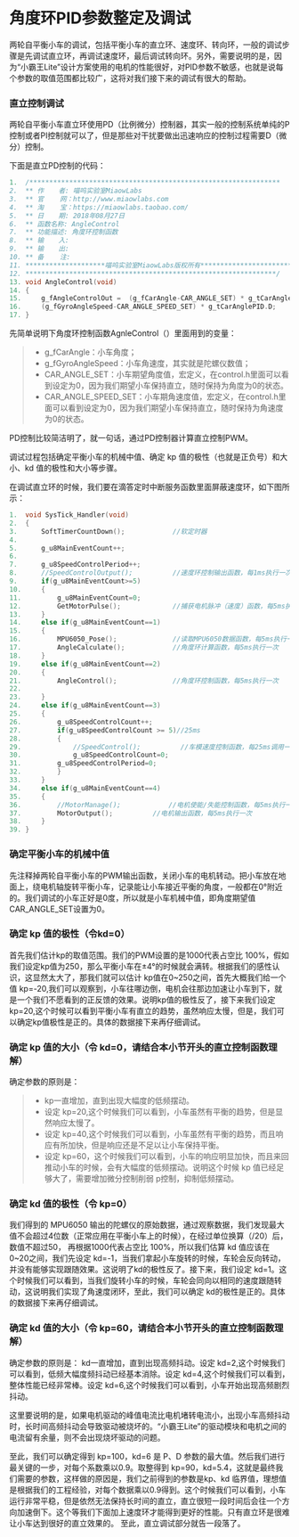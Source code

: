 # 角度环PID参数整定及调试

两轮自平衡小车的调试，包括平衡小车的直立环、速度环、转向环，一般的调试步骤是先调试直立环，再调试速度环，最后调试转向环。另外，需要说明的是，因为“小霸王Lite”设计方案使用的电机的性能很好，对PID参数不敏感，也就是说每个参数的取值范围都比较广，这将对我们接下来的调试有很大的帮助。

### 直立控制调试 

两轮自平衡小车直立环使用PD（比例微分）控制器，其实一般的控制系统单纯的P控制或者PI控制就可以了，但是那些对干扰要做出迅速响应的控制过程需要D（微分）控制。

下面是直立PD控制的代码：
```c
1.	/*************************************************************** 
2.	** 作　  者: 喵呜实验室MiaowLabs 
3.	** 官    网：http://www.miaowlabs.com 
4.	** 淘    宝：https://miaowlabs.taobao.com/ 
5.	** 日　  期: 2018年08月27日 
6.	** 函数名称: AngleControl 
7.	** 功能描述: 角度环控制函数            
8.	** 输　  入:    
9.	** 输　  出:    
10.	** 备    注:  
11.	********************喵呜实验室MiaowLabs版权所有************************** 
12.	***************************************************************/  
13.	void AngleControl(void)    
14.	{  
15.	    g_fAngleControlOut =  (g_fCarAngle-CAR_ANGLE_SET) * g_tCarAnglePID.P + \  
16.	    (g_fGyroAngleSpeed-CAR_ANGLE_SPEED_SET) * g_tCarAnglePID.D;  
17.	}  
```

先简单说明下角度环控制函数AgnleControl（）里面用到的变量：

> * g_fCarAngle：小车角度； 
> * g_fGyroAngleSpeed：小车角速度，其实就是陀螺仪数值；
> * CAR_ANGLE_SET：小车期望角度值，宏定义，在control.h里面可以看到设定为0，因为我们期望小车保持直立，随时保持为角度为0的状态。
> * CAR_ANGLE_SPEED_SET：小车期角速度值，宏定义，在control.h里面可以看到设定为0，因为我们期望小车保持直立，随时保持为角速度为0的状态。

PD控制比较简洁明了，就一句话，通过PD控制器计算直立控制PWM。

调试过程包括确定平衡小车的机械中值、确定 kp 值的极性（也就是正负号）和大小、kd 值的极性和大小等步骤。

在调试直立环的时候，我们要在滴答定时中断服务函数里面屏蔽速度环，如下图所示：

```c
1.	void SysTick_Handler(void)  
2.	{    
3.	    SoftTimerCountDown();            //软定时器  
4.	  
5.	    g_u8MainEventCount++;  
6.	  
7.	    g_u8SpeedControlPeriod++;       
8.	    //SpeedControlOutput();          //速度环控制输出函数，每1ms执行一次  
9.	    if(g_u8MainEventCount>=5)  
10.	    {  
11.	        g_u8MainEventCount=0;  
12.	        GetMotorPulse();             //捕获电机脉冲（速度）函数，每5ms执行一次  
13.	    }  
14.	    else if(g_u8MainEventCount==1)  
15.	    {  
16.	        MPU6050_Pose();              //读取MPU6050数据函数，每5ms执行一次  
17.	        AngleCalculate();            //角度环计算函数，每5ms执行一次  
18.	    }  
19.	    else if(g_u8MainEventCount==2)  
20.	    {  
21.	        AngleControl();              //角度环控制函数，每5ms执行一次  
22.	  
23.	    }  
24.	    else if(g_u8MainEventCount==3)  
25.	    {  
26.	        g_u8SpeedControlCount++;  
27.	        if(g_u8SpeedControlCount >= 5)//25ms  
28.	        {         
29.	            //SpeedControl();          //车模速度控制函数，每25ms调用一次  
30.	            g_u8SpeedControlCount=0;  
31.	        g_u8SpeedControlPeriod=0;  
32.	        }  
33.	    }  
34.	    else if(g_u8MainEventCount==4)  
35.	    {  
36.	        //MotorManage();            //电机使能/失能控制函数，每5ms执行一次  
37.	        MotorOutput();          //电机输出函数，每5ms执行一次  
38.	    }  
39.	}  
```

### 确定平衡小车的机械中值 

先注释掉两轮自平衡小车的PWM输出函数，关闭小车的电机转动。把小车放在地面上，绕电机轴旋转平衡小车，记录能让小车接近平衡的角度，一般都在0°附近的。我们调试的小车正好是0度，所以就是小车机械中值，即角度期望值CAR_ANGLE_SET设置为0。

### 确定 kp 值的极性（令kd=0） 

首先我们估计kp的取值范围。我们的PWM设置的是1000代表占空比 100%，假如我们设定kp值为250，那么平衡小车在±4°的时候就会满转。根据我们的感性认识，这显然太大了，那我们就可以估计 kp值在0~250之间，首先大概我们给一个值 kp=-20,我们可以观察到，小车往哪边倒，电机会往那边加速让小车到下，就是一个我们不愿看到的正反馈的效果。说明kp值的极性反了，接下来我们设定 kp=20,这个时候可以看到平衡小车有直立的趋势，虽然响应太慢，但是，我们可以确定kp值极性是正的。具体的数据接下来再仔细调试。

### 确定 kp 值的大小（令 kd=0，请结合本小节开头的直立控制函数理解） 

确定参数的原则是： 
> * kp一直增加，直到出现大幅度的低频摆动。
> * 设定 kp=20,这个时候我们可以看到，小车虽然有平衡的趋势，但是显然响应太慢了。
> * 设定 kp=40,这个时候我们可以看到，小车虽然有平衡的趋势，而且响应有所加快，但是响应还是不足以让小车保持平衡。
> * 设定 kp=60，这个时候我们可以看到，小车的响应明显加快，而且来回推动小车的时候，会有大幅度的低频摆动。说明这个时候 kp 值已经足够大了，需要增加微分控制削弱 p控制，抑制低频摆动。

### 确定 kd 值的极性（令 kp=0） 

我们得到的 MPU6050 输出的陀螺仪的原始数据，通过观察数据，我们发现最大值不会超过4位数（正常应用在平衡小车上的时候），在经过单位换算（/20）后，数值不超过50， 再根据1000代表占空比 100%，所以我们估算 kd 值应该在 0~20之间，我们先设定 kd=-1，当我们拿起小车旋转的时候，车轮会反向转动，并没有能够实现跟随效果。这说明了kd的极性反了。接下来，我们设定 kd=1。这个时候我们可以看到，当我们旋转小车的时候，车轮会同向以相同的速度跟随转动，这说明我们实现了角速度闭环，至此，我们可以确定 kd的极性是正的。具体的数据接下来再仔细调试。

### 确定 kd 值的大小（令 kp=60，请结合本小节开头的直立控制函数理解） 

确定参数的原则是： kd一直增加，直到出现高频抖动。设定 kd=2,这个时候我们可以看到，低频大幅度频抖动已经基本消除。设定 kd=4,这个时候我们可以看到，整体性能已经非常棒。设定 kd=6,这个时候我们可以看到，小车开始出现高频剧烈抖动。

这里要说明的是，如果电机驱动的峰值电流比电机堵转电流小，出现小车高频抖动时，长时间高频抖动会导致驱动被烧坏的。“小霸王Lite”的驱动模块和电机之间的电流留有余量，则不会出现烧坏驱动的问题。

至此，我们可以确定得到 kp=100，kd=6 是 P、D 参数的最大值。然后我们进行最关键的一步，对每个系数乘以0.9。取整得到 kp=90，kd=5.4，这就是最终我们需要的参数，这样做的原因是，我们之前得到的参数是kp、kd 临界值，理想值是根据我们的工程经验，对每个数据乘以0.9得到。这个时候我们可以看到，小车运行非常平稳，但是依然无法保持长时间的直立，直立很短一段时间后会往一个方向加速倒下。这个等我们下面加上速度环才能得到更好的性能。只有直立环是很难让小车达到很好的直立效果的。 至此，直立调试部分就告一段落了。

